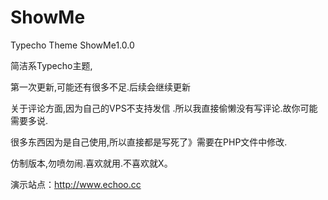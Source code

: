 # ShowMe
Typecho Theme ShowMe1.0.0

简洁系Typecho主题,

第一次更新,可能还有很多不足.后续会继续更新

关于评论方面,因为自己的VPS不支持发信 .所以我直接偷懒没有写评论.故你可能需要多说.

很多东西因为是自己使用,所以直接都是写死了》需要在PHP文件中修改.

仿制版本,勿喷勿闹.喜欢就用.不喜欢就X。


演示站点：http://www.echoo.cc
